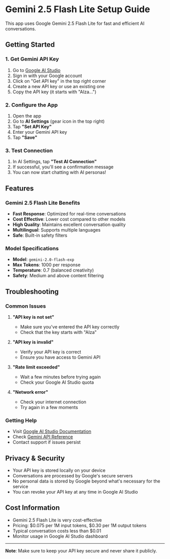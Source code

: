 # Gemini 2.5 Flash Lite Setup Guide

This app uses Google Gemini 2.5 Flash Lite for fast and efficient AI conversations.

## Getting Started

### 1. Get Gemini API Key

1. Go to [Google AI Studio](https://aistudio.google.com/)
2. Sign in with your Google account
3. Click on "Get API key" in the top right corner
4. Create a new API key or use an existing one
5. Copy the API key (it starts with "AIza...")

### 2. Configure the App

1. Open the app
2. Go to **AI Settings** (gear icon in the top right)
3. Tap **"Set API Key"**
4. Enter your Gemini API key
5. Tap **"Save"**

### 3. Test Connection

1. In AI Settings, tap **"Test AI Connection"**
2. If successful, you'll see a confirmation message
3. You can now start chatting with AI personas!

## Features

### Gemini 2.5 Flash Lite Benefits

- **Fast Response**: Optimized for real-time conversations
- **Cost Effective**: Lower cost compared to other models
- **High Quality**: Maintains excellent conversation quality
- **Multilingual**: Supports multiple languages
- **Safe**: Built-in safety filters

### Model Specifications

- **Model**: `gemini-2.0-flash-exp`
- **Max Tokens**: 1000 per response
- **Temperature**: 0.7 (balanced creativity)
- **Safety**: Medium and above content filtering

## Troubleshooting

### Common Issues

1. **"API key is not set"**
   - Make sure you've entered the API key correctly
   - Check that the key starts with "AIza"

2. **"API key is invalid"**
   - Verify your API key is correct
   - Ensure you have access to Gemini API

3. **"Rate limit exceeded"**
   - Wait a few minutes before trying again
   - Check your Google AI Studio quota

4. **"Network error"**
   - Check your internet connection
   - Try again in a few moments

### Getting Help

- Visit [Google AI Studio Documentation](https://ai.google.dev/docs)
- Check [Gemini API Reference](https://ai.google.dev/api/gemini-api)
- Contact support if issues persist

## Privacy & Security

- Your API key is stored locally on your device
- Conversations are processed by Google's secure servers
- No personal data is stored by Google beyond what's necessary for the service
- You can revoke your API key at any time in Google AI Studio

## Cost Information

- Gemini 2.5 Flash Lite is very cost-effective
- Pricing: $0.075 per 1M input tokens, $0.30 per 1M output tokens
- Typical conversation costs less than $0.01
- Monitor usage in Google AI Studio dashboard

---

**Note**: Make sure to keep your API key secure and never share it publicly.
